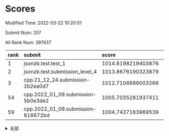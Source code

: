 # Scores

Modified Time: 2022-03-22 10:20:51

Submit Num: 207

All Rank Num: 397637

| rank |               submit               |       score        |       sigma        | pk_num |
| :--- | :--------------------------------- | :----------------- | :----------------- | :----- |
| 1    | jsonzb.test.test_1                 | 1014.8198219403876 | 0.8451602085268388 | 7685   |
| 2    | jsonzb.test.submission_level_4     | 1013.8676190323879 | 0.8204119765505133 | 7682   |
| 3    | cpp.21_12_24.submission-2b2ea0d7   | 1012.7106689003266 | 0.7962885907161686 | 7681   |
| 54   | cpp.2022_01_09.submission-5b0e3de2 | 1005.7035281937411 | 0.7308806341783779 | 7685   |
| 59   | cpp.2022_01_09.submission-816672bd | 1004.7437163969539 | 0.7150800178599187 | 7685   |


<details>
<summary>全部</summary>

| rank |                 submit                 |       score        |       sigma        | pk_num |
| :--- | :------------------------------------- | :----------------- | :----------------- | :----- |
| 1    | jsonzb.test.test_1                     | 1014.8198219403876 | 0.8451602085268388 | 7685   |
| 2    | jsonzb.test.submission_level_4         | 1013.8676190323879 | 0.8204119765505133 | 7682   |
| 3    | cpp.21_12_24.submission-2b2ea0d7       | 1012.7106689003266 | 0.7962885907161686 | 7681   |
| 4    | gobigger.level_3.submission_level_3_10 | 1012.0944902877441 | 0.7869986494628329 | 7683   |
| 5    | gobigger.level_3.submission_level_3_44 | 1011.7580246666519 | 0.7744543529272483 | 7684   |
| 6    | gobigger.level_3.submission_level_3_24 | 1011.2162511658921 | 0.7798702282754884 | 7684   |
| 7    | gobigger.level_3.submission_level_3_37 | 1011.1521331348371 | 0.7594055878321866 | 7683   |
| 8    | gobigger.level_3.submission_level_3_0  | 1011.0408058299075 | 0.7687924674841604 | 7677   |
| 9    | gobigger.level_3.submission_level_3_27 | 1010.8975694735179 | 0.7375892978230791 | 7683   |
| 10   | gobigger.level_3.submission_level_3_19 | 1010.8215637587055 | 0.7735309676184448 | 7683   |
| 11   | gobigger.level_3.submission_level_3_30 | 1010.818077564427  | 0.77272848942665   | 7686   |
| 12   | gobigger.level_3.submission_level_3_14 | 1010.6974393974773 | 0.7783541789008738 | 7686   |
| 13   | gobigger.level_3.submission_level_3_1  | 1010.6928108342667 | 0.7631932358299571 | 7686   |
| 14   | gobigger.level_3.submission_level_3_9  | 1010.5729008484889 | 0.7722495899381951 | 7687   |
| 15   | gobigger.level_3.submission_level_3_40 | 1010.5149172008727 | 0.7609094384684711 | 7681   |
| 16   | gobigger.level_3.submission_level_3_21 | 1010.5002745583027 | 0.780999406751011  | 7677   |
| 17   | gobigger.level_3.submission_level_3_3  | 1010.3783497074843 | 0.7836392231306434 | 7687   |
| 18   | gobigger.level_3.submission_level_3_42 | 1010.3375710643347 | 0.7662110696356592 | 7680   |
| 19   | gobigger.level_3.submission_level_3_43 | 1010.3126452444836 | 0.7717648200965397 | 7685   |
| 20   | gobigger.level_3.submission_level_3_15 | 1010.2777220638267 | 0.7551158956208145 | 7682   |
| 21   | gobigger.level_3.submission_level_3_36 | 1010.2773053383019 | 0.7515595092226607 | 7678   |
| 22   | gobigger.level_3.submission_level_3_7  | 1010.234883061976  | 0.784125003901574  | 7681   |
| 23   | gobigger.level_3.submission_level_3_18 | 1010.2197086986388 | 0.765142294183462  | 7685   |
| 24   | gobigger.level_3.submission_level_3_29 | 1010.130758319133  | 0.7546589136595563 | 7680   |
| 25   | gobigger.level_3.submission_level_3_22 | 1010.1299662677326 | 0.7608547472838398 | 7687   |
| 26   | gobigger.level_3.submission_level_3_8  | 1010.1276277489718 | 0.7643504404317091 | 7676   |
| 27   | gobigger.level_3.submission_level_3_34 | 1010.1025881555857 | 0.7407188965921772 | 7687   |
| 28   | gobigger.level_3.submission_level_3_48 | 1010.044875396696  | 0.7445197192376172 | 7680   |
| 29   | gobigger.level_3.submission_level_3_12 | 1010.0368864413675 | 0.7557212622926185 | 7685   |
| 30   | gobigger.level_3.submission_level_3_26 | 1009.9842675591195 | 0.7492717784383777 | 7685   |
| 31   | gobigger.level_3.submission_level_3_38 | 1009.9836755600421 | 0.7518101101046786 | 7683   |
| 32   | gobigger.level_3.submission_level_3_5  | 1009.972349255455  | 0.7368954753381824 | 7681   |
| 33   | gobigger.level_3.submission_level_3_31 | 1009.971679204859  | 0.7616518358561725 | 7684   |
| 34   | gobigger.level_3.submission_level_3_32 | 1009.8421279893478 | 0.7568314236866268 | 7691   |
| 35   | gobigger.level_3.submission_level_3_16 | 1009.7268162588665 | 0.7517486612284553 | 7686   |
| 36   | gobigger.level_3.submission_level_3_33 | 1009.699357567248  | 0.7403051280551172 | 7682   |
| 37   | gobigger.level_3.submission_level_3_45 | 1009.6153168685563 | 0.7520636957410632 | 7680   |
| 38   | gobigger.level_3.submission_level_3_4  | 1009.5841574568443 | 0.7607147854760619 | 7683   |
| 39   | gobigger.level_3.submission_level_3_25 | 1009.5744433927523 | 0.7443251431364647 | 7687   |
| 40   | gobigger.level_3.submission_level_3_35 | 1009.5357539515169 | 0.7568609808881701 | 7685   |
| 41   | gobigger.level_3.submission_level_3_46 | 1009.4438022007722 | 0.7292464506816034 | 7686   |
| 42   | gobigger.level_3.submission_level_3_39 | 1009.4048873104732 | 0.7714306507289233 | 7685   |
| 43   | gobigger.level_3.submission_level_3_49 | 1009.4006717960092 | 0.7442249175401859 | 7684   |
| 44   | gobigger.level_3.submission_level_3_47 | 1009.3776426571432 | 0.7509497807888155 | 7685   |
| 45   | gobigger.level_3.submission_level_3_6  | 1009.2721834248996 | 0.7639458806523071 | 7684   |
| 46   | gobigger.level_3.submission_level_3_23 | 1009.2568752391962 | 0.7412826859074523 | 7683   |
| 47   | gobigger.level_3.submission_level_3_20 | 1009.2169765486893 | 0.7610044177596568 | 7687   |
| 48   | gobigger.level_3.submission_level_3_2  | 1009.2151174297501 | 0.763798759677989  | 7686   |
| 49   | gobigger.level_3.submission_level_3_41 | 1009.0003986839082 | 0.7322889305655856 | 7683   |
| 50   | gobigger.level_3.submission_level_3_11 | 1008.9909267099182 | 0.7384125979443077 | 7680   |
| 51   | gobigger.level_3.submission_level_3_28 | 1008.9692059288896 | 0.7491388856846146 | 7685   |
| 52   | gobigger.level_3.submission_level_3_13 | 1008.8739340217791 | 0.7540155161307235 | 7682   |
| 53   | gobigger.level_3.submission_level_3_17 | 1007.4391559455429 | 0.7533623012151929 | 7686   |
| 54   | cpp.2022_01_09.submission-5b0e3de2     | 1005.7035281937411 | 0.7308806341783779 | 7685   |
| 55   | gobigger.level_1.submission_level_1_16 | 1005.4135053865293 | 0.7231676968567733 | 7683   |
| 56   | gobigger.level_1.submission_level_1_35 | 1005.1781792883564 | 0.7298160090422169 | 7684   |
| 57   | gobigger.level_1.submission_level_1_24 | 1005.0852843148676 | 0.746985263411291  | 7685   |
| 58   | gobigger.level_1.submission_level_1_37 | 1004.8578450656803 | 0.7170735607358937 | 7685   |
| 59   | cpp.2022_01_09.submission-816672bd     | 1004.7437163969539 | 0.7150800178599187 | 7685   |
| 60   | gobigger.level_1.submission_level_1_1  | 1004.6520451657016 | 0.7135187838484303 | 7681   |
| 61   | gobigger.level_1.submission_level_1_38 | 1004.5123352240743 | 0.7117883578438977 | 7684   |
| 62   | gobigger.level_1.submission_level_1_46 | 1004.3301853215024 | 0.7235460325819811 | 7686   |
| 63   | gobigger.level_1.submission_level_1_22 | 1004.3030941218016 | 0.73055558681588   | 7682   |
| 64   | gobigger.level_1.submission_level_1_4  | 1004.019883413301  | 0.7311344173184812 | 7685   |
| 65   | gobigger.level_1.submission_level_1_30 | 1003.8676392566312 | 0.7226923004850143 | 7683   |
| 66   | gobigger.level_1.submission_level_1_8  | 1003.7358009032214 | 0.7191589359750304 | 7689   |
| 67   | gobigger.level_1.submission_level_1_42 | 1003.7335026436375 | 0.7173474491684159 | 7685   |
| 68   | gobigger.level_1.submission_level_1_9  | 1003.6611505955144 | 0.7179940643275208 | 7683   |
| 69   | gobigger.level_1.submission_level_1_32 | 1003.6608352476198 | 0.7186961262838234 | 7679   |
| 70   | gobigger.level_1.submission_level_1_11 | 1003.5611629086086 | 0.7167745531304442 | 7684   |
| 71   | gobigger.level_1.submission_level_1_7  | 1003.5106637639456 | 0.720912907521269  | 7678   |
| 72   | gobigger.level_1.submission_level_1_15 | 1003.4605993779286 | 0.7110132750432087 | 7685   |
| 73   | gobigger.level_1.submission_level_1_23 | 1003.4348687114073 | 0.7207286748580887 | 7682   |
| 74   | gobigger.level_1.submission_level_1_49 | 1003.4251363222739 | 0.714647771908541  | 7676   |
| 75   | gobigger.level_1.submission_level_1_28 | 1003.3216624604972 | 0.7204417112186787 | 7683   |
| 76   | gobigger.level_1.submission_level_1_41 | 1003.3113345317006 | 0.7100906126486612 | 7679   |
| 77   | gobigger.level_1.submission_level_1_17 | 1003.2805112015647 | 0.7096783018061508 | 7687   |
| 78   | gobigger.level_1.submission_level_1_12 | 1003.1782831598201 | 0.7196363182445656 | 7682   |
| 79   | gobigger.level_1.submission_level_1_18 | 1003.1782415692417 | 0.7164583300527051 | 7686   |
| 80   | gobigger.level_1.submission_level_1_25 | 1003.1659586650278 | 0.7081482262759367 | 7681   |
| 81   | gobigger.level_1.submission_level_1_33 | 1003.1398519820551 | 0.7103742017068571 | 7685   |
| 82   | gobigger.level_1.submission_level_1_34 | 1003.1198207256846 | 0.7243969953299016 | 7687   |
| 83   | gobigger.level_1.submission_level_1_26 | 1003.1134474145532 | 0.7187808724883785 | 7679   |
| 84   | gobigger.level_1.submission_level_1_36 | 1003.0969812167073 | 0.7203376031831505 | 7686   |
| 85   | gobigger.level_1.submission_level_1_2  | 1003.0392504947181 | 0.7068532232858941 | 7681   |
| 86   | gobigger.level_1.submission_level_1_45 | 1003.028273127792  | 0.7225822055039258 | 7685   |
| 87   | gobigger.level_1.submission_level_1_29 | 1002.9183718548984 | 0.732068633426274  | 7687   |
| 88   | gobigger.level_1.submission_level_1_10 | 1002.8853012600969 | 0.7161093015509556 | 7683   |
| 89   | gobigger.level_1.submission_level_1_20 | 1002.7555548207965 | 0.711818269799565  | 7684   |
| 90   | gobigger.level_1.submission_level_1_44 | 1002.6965407452806 | 0.708300829315181  | 7686   |
| 91   | gobigger.level_1.submission_level_1_27 | 1002.6921914010554 | 0.7240526983871095 | 7683   |
| 92   | gobigger.level_1.submission_level_1_13 | 1002.6176155453688 | 0.7123369809889177 | 7687   |
| 93   | gobigger.level_1.submission_level_1_14 | 1002.5890829368988 | 0.7292932163636466 | 7686   |
| 94   | gobigger.level_1.submission_level_1_48 | 1002.5074734921928 | 0.71932504186442   | 7686   |
| 95   | gobigger.level_1.submission_level_1_6  | 1002.4648418208637 | 0.716545931038833  | 7684   |
| 96   | gobigger.level_1.submission_level_1_19 | 1002.4411404324034 | 0.7175405044514588 | 7688   |
| 97   | gobigger.level_1.submission_level_1_40 | 1002.439058610877  | 0.7133215866885857 | 7685   |
| 98   | gobigger.level_1.submission_level_1_21 | 1002.4079961474135 | 0.7203332786078711 | 7677   |
| 99   | gobigger.level_1.submission_level_1_43 | 1002.3626265093527 | 0.7083838138104772 | 7685   |
| 100  | gobigger.level_1.submission_level_1_31 | 1002.2468565280235 | 0.7100117075146394 | 7684   |
| 101  | gobigger.level_1.submission_level_1_5  | 1002.2314013939883 | 0.7212392932576847 | 7686   |
| 102  | gobigger.level_1.submission_level_1_0  | 1002.1798880356937 | 0.7043408021586203 | 7690   |
| 103  | gobigger.level_1.submission_level_1_39 | 1002.1632174764899 | 0.7171061534147624 | 7686   |
| 104  | gobigger.level_1.submission_level_1_47 | 1002.0538101194411 | 0.7048072204556739 | 7688   |
| 105  | gobigger.level_1.submission_level_1_3  | 1001.8705640371113 | 0.7155761375091442 | 7686   |
| 106  | gobigger.random.submission_random_32   | 997.3675288540019  | 0.7126985102454535 | 7681   |
| 107  | gobigger.random.submission_random_28   | 997.1852526834151  | 0.6947896631649739 | 7685   |
| 108  | gobigger.random.submission_random_43   | 997.1755971536118  | 0.7100516911240482 | 7678   |
| 109  | gobigger.random.submission_random_46   | 997.0698778174191  | 0.7028389213432048 | 7687   |
| 110  | gobigger.random.submission_random_45   | 997.0162302410489  | 0.7146965795383855 | 7686   |
| 111  | gobigger.random.submission_random_4    | 996.9577256644699  | 0.7144745396277508 | 7682   |
| 112  | gobigger.random.submission_random_22   | 996.7483584848359  | 0.7103981783581758 | 7685   |
| 113  | gobigger.random.submission_random_24   | 996.6903020694882  | 0.7004263478786668 | 7688   |
| 114  | gobigger.random.submission_random_47   | 996.6451726091299  | 0.7025729011269632 | 7683   |
| 115  | gobigger.random.submission_random_5    | 996.6337798322742  | 0.7248648046349245 | 7685   |
| 116  | gobigger.random.submission_random_8    | 996.5000487049607  | 0.7135681941809948 | 7687   |
| 117  | gobigger.random.submission_random_10   | 996.4905977885426  | 0.7004444544036988 | 7686   |
| 118  | gobigger.random.submission_random_2    | 996.4776879213331  | 0.6955259766086905 | 7688   |
| 119  | gobigger.random.submission_random_39   | 996.4471356835813  | 0.7074614519318573 | 7682   |
| 120  | gobigger.random.submission_random_6    | 996.3466680349376  | 0.7108933415007019 | 7686   |
| 121  | gobigger.random.submission_random_0    | 996.318825777482   | 0.7044812187834436 | 7680   |
| 122  | gobigger.random.submission_random_19   | 996.3122980036583  | 0.6943026793182454 | 7688   |
| 123  | gobigger.random.submission_random_40   | 996.3034004573947  | 0.7185667669275755 | 7688   |
| 124  | gobigger.random.submission_random_30   | 996.2552220273865  | 0.7127217178543709 | 7683   |
| 125  | gobigger.random.submission_random_37   | 996.171491400933   | 0.7065927966817329 | 7683   |
| 126  | gobigger.random.submission_random_15   | 996.1590161046914  | 0.7175124401984181 | 7680   |
| 127  | gobigger.random.submission_random_49   | 996.0933219573592  | 0.7043637856435795 | 7685   |
| 128  | gobigger.random.submission_random_44   | 996.0641066484092  | 0.7139814670966521 | 7682   |
| 129  | gobigger.random.submission_random_27   | 996.0075944449696  | 0.7125995967477129 | 7683   |
| 130  | gobigger.random.submission_random_1    | 995.9786592690036  | 0.7029549073017346 | 7683   |
| 131  | gobigger.random.submission_random_12   | 995.975371192709   | 0.7108347938887674 | 7684   |
| 132  | gobigger.random.submission_random_31   | 995.9258961474245  | 0.7222083523387606 | 7686   |
| 133  | gobigger.random.submission_random_13   | 995.9190508306643  | 0.7129320483643625 | 7682   |
| 134  | gobigger.random.submission_random_3    | 995.8811771900914  | 0.708744161592974  | 7682   |
| 135  | gobigger.random.submission_random_38   | 995.8185478340655  | 0.7170149207357167 | 7682   |
| 136  | gobigger.random.submission_random_36   | 995.7332254373202  | 0.7126199247018387 | 7686   |
| 137  | gobigger.random.submission_random_20   | 995.7261874959062  | 0.7049385954498525 | 7687   |
| 138  | gobigger.random.submission_random_34   | 995.6916512960341  | 0.7204446292140183 | 7678   |
| 139  | gobigger.random.submission_random_17   | 995.6694113804626  | 0.7254027541669287 | 7680   |
| 140  | gobigger.random.submission_random_41   | 995.5425660941494  | 0.7101625514245626 | 7684   |
| 141  | gobigger.random.submission_random_23   | 995.5325228498261  | 0.7005172890232351 | 7679   |
| 142  | gobigger.random.submission_random_7    | 995.5106724192877  | 0.708043706043442  | 7688   |
| 143  | gobigger.random.submission_random_26   | 995.4231983509754  | 0.7179923985353106 | 7686   |
| 144  | gobigger.random.submission_random_29   | 995.4079062698146  | 0.7138304739738879 | 7684   |
| 145  | gobigger.random.submission_random_33   | 995.2801866788595  | 0.7363727295438145 | 7680   |
| 146  | gobigger.random.submission_random_21   | 995.2378194016311  | 0.7098790306051455 | 7681   |
| 147  | gobigger.random.submission_random_14   | 995.1735738768688  | 0.7118865374007267 | 7686   |
| 148  | gobigger.random.submission_random_35   | 995.0969557547962  | 0.7061978789145551 | 7686   |
| 149  | gobigger.random.submission_random_11   | 995.0543093158525  | 0.7065528700106886 | 7685   |
| 150  | gobigger.random.submission_random_9    | 995.0399636404782  | 0.7097856854082075 | 7682   |
| 151  | gobigger.random.submission_random_48   | 994.925300078554   | 0.7172826170245888 | 7688   |
| 152  | gobigger.random.submission_random_42   | 994.8543819602338  | 0.7127665094521236 | 7682   |
| 153  | gobigger.random.submission_random_25   | 994.7567357571255  | 0.7083224059509141 | 7685   |
| 154  | gobigger.random.submission_random_18   | 994.7123089435526  | 0.7203296786212856 | 7685   |
| 155  | gobigger.random.submission_random_16   | 994.6942958382912  | 0.7025551893718982 | 7683   |
| 156  | gobigger.level_2.submission_level_2_36 | 993.6998680396     | 0.7332762938598316 | 7687   |
| 157  | gobigger.level_2.submission_level_2_1  | 993.635091390528   | 0.7288254895707936 | 7686   |
| 158  | gobigger.level_2.submission_level_2_18 | 993.4693924419204  | 0.7278370815891079 | 7680   |
| 159  | gobigger.level_2.submission_level_2_7  | 993.3625705564025  | 0.7239333459852223 | 7687   |
| 160  | gobigger.level_2.submission_level_2_48 | 993.0163299699186  | 0.734511106112811  | 7687   |
| 161  | gobigger.level_2.submission_level_2_13 | 992.974746652227   | 0.7323277369587373 | 7684   |
| 162  | gobigger.level_2.submission_level_2_40 | 992.9394574445719  | 0.7294885043997142 | 7682   |
| 163  | gobigger.level_2.submission_level_2_6  | 992.8426847756341  | 0.7377506484909023 | 7682   |
| 164  | gobigger.level_2.submission_level_2_25 | 992.7919686477802  | 0.7486264248208024 | 7684   |
| 165  | gobigger.level_2.submission_level_2_3  | 992.7144627474127  | 0.7520298724665735 | 7684   |
| 166  | gobigger.level_2.submission_level_2_47 | 992.7034679155493  | 0.7455946999315578 | 7687   |
| 167  | gobigger.level_2.submission_level_2_44 | 992.646278986218   | 0.7375606047523757 | 7683   |
| 168  | gobigger.level_2.submission_level_2_34 | 992.605749953773   | 0.7299369404733083 | 7686   |
| 169  | gobigger.level_2.submission_level_2_26 | 992.5921728903512  | 0.7468729769206259 | 7681   |
| 170  | gobigger.level_2.submission_level_2_41 | 992.5916352506764  | 0.7379073993454026 | 7686   |
| 171  | gobigger.level_2.submission_level_2_37 | 992.5864151297003  | 0.7534684600361787 | 7684   |
| 172  | gobigger.level_2.submission_level_2_30 | 992.5516745832139  | 0.7368703848839421 | 7684   |
| 173  | gobigger.level_2.submission_level_2_8  | 992.5296010440098  | 0.7409268029948674 | 7687   |
| 174  | gobigger.level_2.submission_level_2_28 | 992.4367622702271  | 0.7461356975478672 | 7685   |
| 175  | gobigger.level_2.submission_level_2_9  | 992.3816003152245  | 0.7434312613058163 | 7687   |
| 176  | gobigger.level_2.submission_level_2_5  | 992.3680518508094  | 0.742226052544416  | 7681   |
| 177  | gobigger.level_2.submission_level_2_2  | 992.3631115610643  | 0.7509878857150525 | 7686   |
| 178  | gobigger.level_2.submission_level_2_31 | 992.3564224704567  | 0.7382291955087005 | 7682   |
| 179  | gobigger.level_2.submission_level_2_38 | 992.3053829720956  | 0.7438847519461207 | 7687   |
| 180  | gobigger.level_2.submission_level_2_10 | 992.1800291666383  | 0.7430836722309034 | 7686   |
| 181  | gobigger.level_2.submission_level_2_19 | 992.1504601215577  | 0.7557854543362642 | 7685   |
| 182  | gobigger.level_2.submission_level_2_29 | 992.0681289988229  | 0.7441550887411925 | 7684   |
| 183  | gobigger.level_2.submission_level_2_14 | 992.0544836160519  | 0.7365959523789039 | 7679   |
| 184  | gobigger.level_2.submission_level_2_11 | 992.0435120060553  | 0.7354224826710455 | 7683   |
| 185  | gobigger.level_2.submission_level_2_45 | 992.0042868523041  | 0.7501090845907645 | 7686   |
| 186  | gobigger.level_2.submission_level_2_22 | 991.9417186576092  | 0.734333763720036  | 7682   |
| 187  | gobigger.level_2.submission_level_2_12 | 991.9080237515417  | 0.7426127808388271 | 7682   |
| 188  | gobigger.level_2.submission_level_2_33 | 991.7900548944111  | 0.7389556223533812 | 7685   |
| 189  | gobigger.level_2.submission_level_2_43 | 991.7746780883567  | 0.7747464944569311 | 7686   |
| 190  | gobigger.level_2.submission_level_2_35 | 991.6006263919433  | 0.7541077909933973 | 7687   |
| 191  | gobigger.level_2.submission_level_2_15 | 991.4739401416473  | 0.7491808759005928 | 7689   |
| 192  | gobigger.level_2.submission_level_2_39 | 991.4726930601994  | 0.7364037991671121 | 7685   |
| 193  | gobigger.level_2.submission_level_2_42 | 991.4066274435645  | 0.7468838252964468 | 7685   |
| 194  | gobigger.level_2.submission_level_2_17 | 991.4008036420826  | 0.7818814135804631 | 7688   |
| 195  | gobigger.level_2.submission_level_2_49 | 991.3619672321809  | 0.7563037039574041 | 7677   |
| 196  | gobigger.level_2.submission_level_2_32 | 991.3215441060781  | 0.745543627042262  | 7683   |
| 197  | gobigger.level_2.submission_level_2_16 | 991.252250796674   | 0.7554588149350667 | 7685   |
| 198  | gobigger.level_2.submission_level_2_20 | 991.0779476502728  | 0.7696568112165095 | 7676   |
| 199  | gobigger.level_2.submission_level_2_24 | 991.0561635998097  | 0.747637885552714  | 7686   |
| 200  | gobigger.level_2.submission_level_2_4  | 991.0130102445555  | 0.7508585281014619 | 7681   |
| 201  | gobigger.level_2.submission_level_2_23 | 990.9987863607837  | 0.7397656813945818 | 7684   |
| 202  | gobigger.level_2.submission_level_2_0  | 990.9695115214856  | 0.7492198771582141 | 7682   |
| 203  | gobigger.level_2.submission_level_2_21 | 990.7299438797514  | 0.7591259712000026 | 7678   |
| 204  | gobigger.level_2.submission_level_2_46 | 990.5629227456228  | 0.7632296300289908 | 7680   |
| 205  | gobigger.level_2.submission_level_2_27 | 990.1835907947734  | 0.7674538505454739 | 7684   |
| 206  | gobigger.none.submission_none_0        | 976.668810065845   | 1.438744583395757  | 7681   |
| 207  | gobigger.none.submission_none_1        | 975.5317077735222  | 1.5858162478411593 | 7683   |

</details>